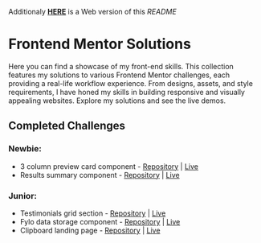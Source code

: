 Additionaly [**HERE**](https://patrykernowak.github.io/Frontend-Mentor-Challenges) is a Web version of this _README_

# Frontend Mentor Solutions

Here you can find a showcase of my front-end skills. This collection features my solutions to various Frontend Mentor challenges, each providing a real-life workflow experience. From designs, assets, and style requirements, I have honed my skills in building responsive and visually appealing websites. Explore my solutions and see the live demos.

## Completed Challenges

### Newbie:

- 3 column preview card component - [Repository](./Newbie/3-column-preview-card-component/) | [Live](https://patrykernowak.github.io/Frontend-Mentor-Challenges/Newbie/3-column-preview-card-component/)
- Results summary component - [Repository](./Newbie/results-summary-component/) | [Live](https://patrykernowak.github.io/Frontend-Mentor-Challenges/Newbie/results-summary-component/)

### Junior:

- Testimonials grid section - [Repository](./Junior/testimonials-grid-section/) | [Live](https://patrykernowak.github.io/Frontend-Mentor-Challenges/Junior/testimonials-grid-section/)
- Fylo data storage component - [Repository](./Junior/fylo-data-storage-component/) | [Live](https://patrykernowak.github.io/Frontend-Mentor-Challenges/Junior/fylo-data-storage-component/)
- Clipboard landing page - [Repository](./Junior/clipboard-landing-page/) | [Live](https://patrykernowak.github.io/Frontend-Mentor-Challenges/Junior/clipboard-landing-page/)
